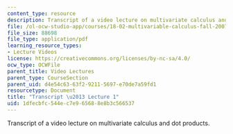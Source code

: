 ```yaml
---
content_type: resource
description: Transcript of a video lecture on multivariate calculus and dot products.
file: /ol-ocw-studio-app/courses/18-02-multivariable-calculus-fall-2007/1dfecbfc544ec7e965688e8b3c566537_18_022007L01.pdf
file_size: 88698
file_type: application/pdf
learning_resource_types:
- Lecture Videos
license: https://creativecommons.org/licenses/by-nc-sa/4.0/
ocw_type: OCWFile
parent_title: Video Lectures
parent_type: CourseSection
parent_uid: d4e54c63-63f2-9211-5697-e70de7a59fd1
resourcetype: Document
title: "Transcript \u2013 Lecture 1"
uid: 1dfecbfc-544e-c7e9-6568-8e8b3c566537
---
```

Transcript of a video lecture on multivariate calculus and dot products.